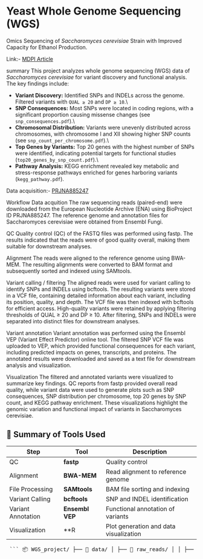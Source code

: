 # Yeast Whole Genome Sequencing (WGS) 

Omics Sequencing of *Saccharomyces cerevisiae* Strain with Improved
Capacity for Ethanol Production.

Link:- [MDPI Article](https://www.mdpi.com/2311-5637/9/5/483)

summary This project analyzes whole genome sequencing (WGS) data of
*Saccharomyces cerevisiae* for variant discovery and functional
analysis. The key findings include:

-   **Variant Discovery:** Identified SNPs and INDELs across the genome.
    Filtered variants with `QUAL ≥ 20` and `DP ≥ 10`.\
-   **SNP Consequences:** Most SNPs were located in coding regions, with
    a significant proportion causing missense changes (see
    `snp_consequences.pdf`).\
-   **Chromosomal Distribution:** Variants were unevenly distributed
    across chromosomes, with chromosome I and XII showing higher SNP
    counts (see `snp_count_per_chromosome.pdf`).\
-   **Top Genes by Variants:** Top 20 genes with the highest number of
    SNPs were identified, indicating potential targets for functional
    studies (`top20_genes_by_snp_count.pdf`).\
-   **Pathway Analysis:** KEGG enrichment revealed key metabolic and
    stress-response pathways enriched for genes harboring variants
    (`kegg_pathway.pdf`).

Data acquisition:-
[PRJNA885247](https://www.ncbi.nlm.nih.gov/bioproject/?term=PRJNA885247)

Workflow Data acquition The raw sequencing reads (paired-end) were
downloaded from the European Nucleotide Archive (ENA) using BioProject
ID PRJNA885247. The reference genome and annotation files for
Saccharomyces cerevisiae were obtained from Ensembl Fungi.

QC Quality control (QC) of the FASTQ files was performed using fastp.
The results indicated that the reads were of good quality overall,
making them suitable for downstream analyses.

Alignment The reads were aligned to the reference genome using BWA-MEM.
The resulting alignments were converted to BAM format and subsequently
sorted and indexed using SAMtools.

Variant calling / filtering The aligned reads were used for variant
calling to identify SNPs and INDELs using bcftools. The resulting
variants were stored in a VCF file, containing detailed information
about each variant, including its position, quality, and depth. The VCF
file was then indexed with bcftools for efficient access. High-quality
variants were retained by applying filtering thresholds of QUAL ≥ 20 and
DP ≥ 10. After filtering, SNPs and INDELs were separated into distinct
files for downstream analyses.

Variant annotation Variant annotation was performed using the Ensembl
VEP (Variant Effect Predictor) online tool. The filtered SNP VCF file
was uploaded to VEP, which provided functional consequences for each
variant, including predicted impacts on genes, transcripts, and
proteins. The annotated results were downloaded and saved as a text file
for downstream analysis and visualization.

Visualization The filtered and annotated variants were visualized to
summarize key findings. QC reports from fastp provided overall read
quality, while variant data were used to generate plots such as SNP
consequences, SNP distribution per chromosome, top 20 genes by SNP
count, and KEGG pathway enrichment. These visualizations highlight the
genomic variation and functional impact of variants in Saccharomyces
cerevisiae.
## 🧭 Summary of Tools Used

| Step | Tool | Description |
|------|------|--------------|
| QC | **fastp** | Quality control  |
| Alignment | **BWA-MEM** | Read alignment to reference genome |
| File Processing | **SAMtools** | BAM file sorting and indexing |
| Variant Calling | **bcftools** | SNP and INDEL identification |
| Variant Annotation | **Ensembl VEP** | Functional annotation of variants |
| Visualization | **R | Plot generation and data visualization |

<pre> ``` 📦 WGS_project/ ├── 📁 data/ │ ├── 📁 raw_reads/ │ │ ├── SRR21747980_1.fastq.gz │ │ └── SRR21747980_2.fastq.gz │ ├── 📁 scripts/ │ ├── download_fastq.sh │ ├── variant_calling.sh │ └── vep_annotation.sh │ ├── 📁 variant/ │ ├── filtered_snps.vcf │ ├── filtered_indels.vcf │ └── annotated_variants.vcf │ ├── 📁 results/ │ ├── snp_consequences.pdf │ ├── snp_count_per_chromosome.pdf │ ├── top20_genes_by_snp_count.pdf │ └── kegg_pathway.pdf │ ├── README.md └── environment.yml ``` </pre>
